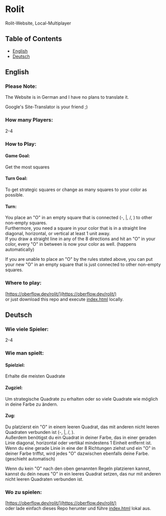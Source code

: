 # Rolit
Rolit-Website, Local-Multiplayer

## Table of Contents
- [English](#english)
- [Deutsch](#deutsch)

## English

### Please Note:
The Website is in German and I have no plans to translate it.

Google's Site-Translator is your friend ;)

### How many Players:
2-4

### How to Play:
#### Game Goal:
Get the most squares
#### Turn Goal:
To get strategic squares or change as many squares to your color as possible.
#### Turn:
You place an "O" in an empty square that is connected (-, |, /, \) to other non-empty squares.  
Furthermore, you need a square in your color that is in a straight line diagonal, horizontal, or vertical at least 1 unit away.  
If you draw a straight line in any of the 8 directions and hit an "O" in your color, every "O" in between is now your color as well. (happens automatically)

If you are unable to place an "O" by the rules stated above, you can put your new "O" in an empty square that is just connected to other non-empty squares.

### Where to play:
[https://oberflow.dev/rolit/](https://oberflow.dev/rolit/)  
or just download this repo and execute [index.html](src/index.html) locally.
## Deutsch

### Wie viele Spieler:
2-4

### Wie man spielt:
#### Spielziel:
Erhalte die meisten Quadrate
#### Zugziel:
Um strategische Quadrate zu erhalten oder so viele Quadrate wie möglich in deine Farbe zu ändern.
#### Zug:
Du platzierst ein "O" in einem leeren Quadrat, das mit anderen nicht leeren Quadraten verbunden ist (-, |, /, \).  
Außerdem benötigst du ein Quadrat in deiner Farbe, das in einer geraden Linie diagonal, horizontal oder vertikal mindestens 1 Einheit entfernt ist.  
Wenn du eine gerade Linie in eine der 8 Richtungen ziehst und ein "O" in deiner Farbe triffst, wird jedes "O" dazwischen ebenfalls deine Farbe. (geschieht automatisch)

Wenn du kein "O" nach den oben genannten Regeln platzieren kannst, kannst du dein neues "O" in ein leeres Quadrat setzen, das nur mit anderen nicht leeren Quadraten verbunden ist.

### Wo zu spielen:
[https://oberflow.dev/rolit/](https://oberflow.dev/rolit/)  
oder lade einfach dieses Repo herunter und führe [index.html](src/index.html) lokal aus.
